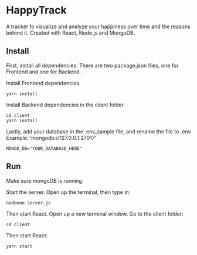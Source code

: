 # HappyTrack
A tracker to visualize and analyze your happiness over time and the reasons behind it. Created with React, Node.js and MongoDB.

## Install
First, install all dependencies. There are two package.json files, one for Frontend and one for Backend.

Install Frontend dependencies.
```
yarn install
```

Install Backend dependencies in the client folder.
```
cd client 
yarn install
```

Lastly, add your database in the .env_sample file, and rename the file to .env 
Example: 'mongodb://127.0.0.1:27017'
```
MONGO_DB="YOUR_DATABASE_HERE"
```

## Run
Make sure mongoDB is running.

Start the server. Open up the terminal, then type in:
```bash
nodemon server.js
```
Then start React. Open up a new terminal window. Go to the client folder:
```
cd client
```
Then start React:
```
yarn start
```